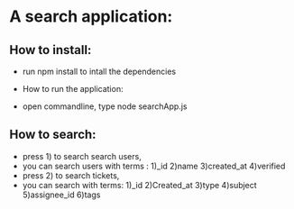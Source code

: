 # A search application:

## How to install:
* run npm install to intall the dependencies

* How to run the application:
* open commandline, type node searchApp.js

## How to search:
* press 1) to search search users,  
* you can search users with terms : 1)_id 2)name 3)created_at 4)verified
* press 2) to search tickets,
* you can search with terms: 1)_id 2)Created_at 3)type 4)subject 5)assignee_id 6)tags

